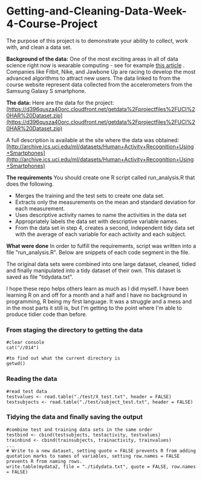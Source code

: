 # Getting-and-Cleaning-Data-Week-4-Course-Project
The purpose of this project is to demonstrate your ability to collect, work with, and clean a data set.

**Background of the data:**
One of the most exciting areas in all of data science right now is wearable computing - see for example [this article](http://www.insideactivitytracking.com/data-science-activity-tracking-and-the-battle-for-the-worlds-top-sports-brand/) . Companies like Fitbit, Nike, and Jawbone Up are racing to develop the most advanced algorithms to attract new users. The data linked to from the course website represent data collected from the accelerometers from the Samsung Galaxy S smartphone. 

**The data:**
Here are the data for the project: [https://d396qusza40orc.cloudfront.net/getdata%2Fprojectfiles%2FUCI%20HAR%20Dataset.zip](https://d396qusza40orc.cloudfront.net/getdata%2Fprojectfiles%2FUCI%20HAR%20Dataset.zip)

A full description is available at the site where the data was obtained:
[http://archive.ics.uci.edu/ml/datasets/Human+Activity+Recognition+Using+Smartphones](http://archive.ics.uci.edu/ml/datasets/Human+Activity+Recognition+Using+Smartphones)

**The requirements**
You should create one R script called run_analysis.R that does the following.

* Merges the training and the test sets to create one data set.
* Extracts only the measurements on the mean and standard deviation for each measurement.
* Uses descriptive activity names to name the activities in the data set
* Appropriately labels the data set with descriptive variable names.
* From the data set in step 4, creates a second, independent tidy data set with the average of each variable for each activity and each subject.

**What were done**
In order to fulfill the requirements, script was written into a file "run_analysis.R". Below are snippets of each code segment in the file.

The original data sets were combined into one large dataset, cleaned, tidied and finally manipulated into a tidy dataset of their own. This dataset is saved as file "tidydata.txt".

I hope these repo helps others learn as much as I did myself. I have been learning R on and off for a month and a half and I have no background in programming, R being my first language. It was a struggle and a mess and in the most parts it still is, but I'm getting to the point where I'm able to produce tidier code than before. 

### From staging the directory to getting the data

```
#clear console
cat("//014")

#to find out what the current directory is
getwd()
```

### Reading the data

```
#read test data
testvalues <- read.table("./test/X_test.txt", header = FALSE)
testsubjects <- read.table("./test/subject_test.txt", header = FALSE)
```

### Tidying the data and finally saving the output

```
#combine test and training data sets in the same order
testbind <- cbind(testsubjects, testactivity, testvalues)
trainbind <- cbind(trainsubjects, trainactivity, trainvalues)
...
# Write to a new dataset, setting quote = FALSE prevents R from adding quotation marks to names of variables, setting row.names = FALSE prevents R from naming rows.
write.table(mydata2, file = "./tidydata.txt", quote = FALSE, row.names = FALSE)
```

